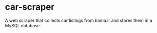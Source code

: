 # car-scraper
A web scraper that collects car listings from bama.ir and stores them in a MySQL database.
